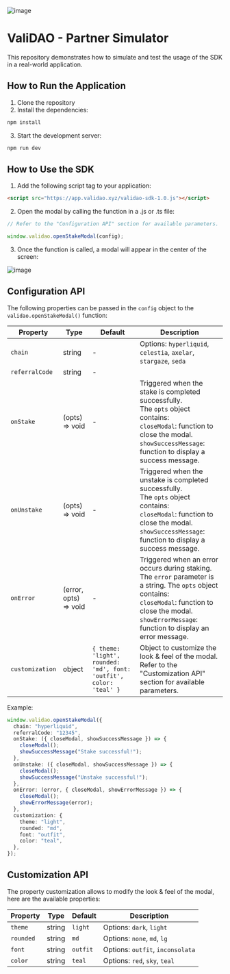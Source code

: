 ![image](https://github.com/user-attachments/assets/dd797f6c-cd48-4e9f-a7c5-41d6410e23f2)

# ValiDAO - Partner Simulator
This repository demonstrates how to simulate and test the usage of the SDK in a real-world application.

## How to Run the Application
1. Clone the repository
2. Install the dependencies:
```bash
npm install
```
3. Start the development server:
```bash
npm run dev
```

## How to Use the SDK
1. Add the following script tag to your application:
```html
<script src="https://app.validao.xyz/validao-sdk-1.0.js"></script>
```
2. Open the modal by calling the function in a .js or .ts file:
```typescript
// Refer to the "Configuration API" section for available parameters.  

window.validao.openStakeModal(config);
```

3. Once the function is called, a modal will appear in the center of the screen:

![image](https://github.com/user-attachments/assets/6e6068a9-14ef-415e-920f-7e98a1bbc386)

 
## Configuration API
The following properties can be passed in the `config` object to the `validao.openStakeModal()` function:

| Property  | Type     | Default            | Description                                                                                                                                                                                                  |
|-----------|----------|--------------------|--------------------------------------------------------------------------------------------------------------------------------------------------------------------------------------------------------------|
| `chain`   | string   | -                  | Options: `hyperliquid`, `celestia`, `axelar`, `stargaze`, `seda` |
| `referralCode`   | string   | -                  |  |
| `onStake` | (opts) => void | -                  | Triggered when the stake is completed successfully. <br> The `opts` object contains: <br> `closeModal`: function to close the modal. `showSuccessMessage`: function to display a success message. |
| `onUnstake` | (opts) => void | -                  | Triggered when the unstake is completed successfully. <br> The `opts` object contains: <br> `closeModal`: function to close the modal. `showSuccessMessage`: function to display a success message. |
| `onError` | (error, opts) => void | -                  | Triggered when an error occurs during staking. <br> The `error` parameter is a string. The `opts` object contains: <br> `closeModal`: function to close the modal. <br> `showErrorMessage`: function to display an error message.          |
| `customization` | object | `{ theme: 'light', rounded: 'md', font: 'outfit', color: 'teal' }`                  | Object to customize the look & feel of the modal. Refer to the "Customization API" section for available parameters.          |

Example:

```typescript
window.validao.openStakeModal({
  chain: "hyperliquid",
  referralCode: "12345",
  onStake: ({ closeModal, showSuccessMessage }) => {
    closeModal();
    showSuccessMessage("Stake successful!");
  },
  onUnstake: ({ closeModal, showSuccessMessage }) => {
    closeModal();
    showSuccessMessage("Unstake successful!");
  },
  onError: (error, { closeModal, showErrorMessage }) => {
    closeModal();
    showErrorMessage(error);
  },
  customization: {
    theme: "light",
    rounded: "md",
    font: "outfit",
    color: "teal",
  },
});
```
## Customization API
The property customization allows to modify the look & feel of the modal, here are the available properties:

| Property  | Type     | Default            | Description                                                                                                                                                                                                  |
|-----------|----------|--------------------|-----------|
| `theme`   | string   | `light` | Options: `dark`, `light` |
| `rounded` | string | `md` | Options: `none`, `md`, `lg` |
| `font` | string | `outfit` | Options: `outfit`, `inconsolata` |
| `color` | string | `teal` | Options: `red`, `sky`, `teal` |
